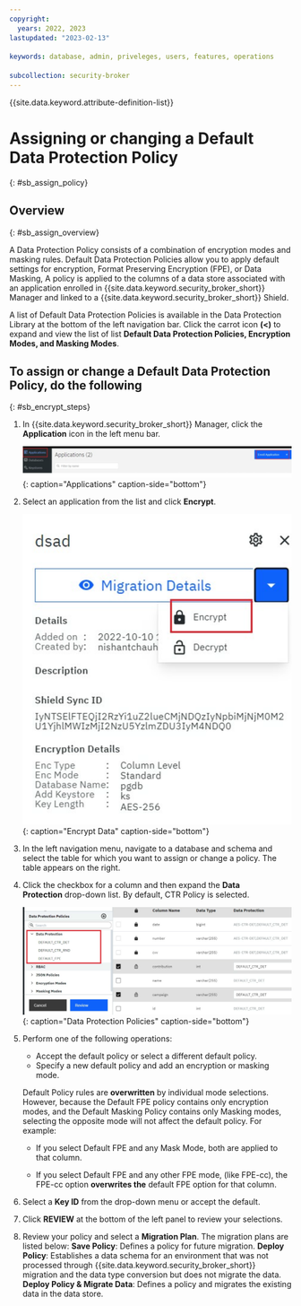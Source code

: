 ```yaml
---
copyright:
  years: 2022, 2023
lastupdated: "2023-02-13"

keywords: database, admin, priveleges, users, features, operations

subcollection: security-broker
---
```


{{site.data.keyword.attribute-definition-list}}

# Assigning or changing a Default Data Protection Policy
{: #sb_assign_policy}

## Overview
{: #sb_assign_overview}

A Data Protection Policy consists of a combination of encryption modes and masking rules. Default Data Protection Policies allow you to apply default settings for encryption, Format Preserving Encryption
(FPE), or Data Masking, A policy is applied to the columns of a data store associated with an application enrolled in {{site.data.keyword.security_broker_short}} Manager and linked to a {{site.data.keyword.security_broker_short}} Shield. 

A list of Default Data Protection Policies is available in the Data Protection Library at the bottom of the left navigation bar. Click the carrot icon **(\<)** to expand and view the list of list **Default Data Protection Policies, Encryption Modes, and Masking Modes**.

## To assign or change a Default Data Protection Policy, do the following
{: #sb_encrypt_steps}

1. In {{site.data.keyword.security_broker_short}} Manager, click the **Application** icon in the left menu bar.

   ![Applications](../images/add_app.svg){: caption="Applications" caption-side="bottom"}

2. Select an application from the list and click **Encrypt**.

   ![Encrypt Data](../images/encrypt.svg){: caption="Encrypt Data" caption-side="bottom"}

3. In the left navigation menu, navigate to a database and schema and select the table for which you want to assign or change a policy. The table appears on the right.

4. Click the checkbox for a column and then expand the **Data Protection** drop-down list. By default,     CTR Policy is selected.

   ![Data Protection Policies](../images/data_protection.svg){: caption="Data Protection Policies" caption-side="bottom"}

5. Perform one of the following operations:
   - Accept the default policy or select a different default policy.
   - Specify a new default policy and add an encryption or masking mode.

   Default Policy rules are **overwritten** by individual mode selections. However, because the Default FPE policy contains only encryption modes, and the Default Masking Policy contains only Masking
   modes, selecting the opposite mode will not affect the default policy. 
   For example: 

   - If you select Default FPE and any Mask Mode, both are applied to that column.

   - If you select Default FPE and any other FPE mode, (like FPE-cc), the FPE-cc option **overwrites the**  default FPE option for that column. 

6. Select a **Key ID** from the drop-down menu or accept the default.

7. Click **REVIEW** at the bottom of the left panel to review your selections.

8. Review your policy and select a **Migration Plan**. The migration plans are listed below:
   **Save Policy**: Defines a policy for future migration.
   **Deploy Policy**: Establishes a data schema for an environment that was not processed through {{site.data.keyword.security_broker_short}} migration and the data type conversion but does not migrate the data.
   **Deploy Policy & Migrate Data**: Defines a policy and migrates the existing data in the data store.

